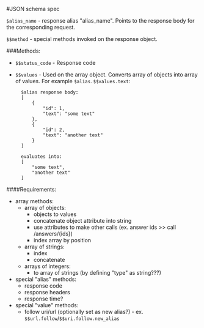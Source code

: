 #JSON schema spec

`$alias_name` - response alias "alias_name". Points to the response body for the corresponding request.

`$$method` - special methods invoked on the response object. 

###Methods:
- `$$status_code` - Response code
- `$$values` - Used on the array object. Converts array of objects into array of values. 
For example `$alias.$$values.text`: 

        $alias response body:
        [
            {
                "id": 1,
                "text": "some text"
            },
            {
                "id": 2,
                "text": "another text"
            }
        ]
        
        evaluates into:
        [
            "some text",
            "another text"
        ]
        
####Requirements:

- array methods:
    - array of objects:
        - objects to values
        - concatenate object attribute into string
        - use attributes to make other calls (ex. answer ids >> call /answers/{ids})
        - index array by position
    - array of strings:
        - index
        - concatenate
    - arrays of integers:
        - to array of strings (by defining "type" as string???)
- special "alias" methods:
    - response code
    - response headers
    - response time?
- special "value" methods:
    - follow uri/url (optionally set as new alias?) - ex. `$$url.follow`/`$$uri.follow.new_alias`